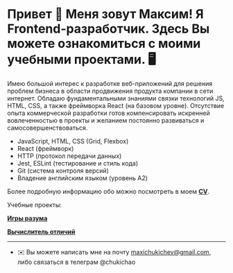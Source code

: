 Привет 👋 Меня зовут Максим! Я Frontend-разработчик. Здесь Вы можете ознакомиться с моими учебными проектами. 🖥️
=============================================================================================================================

Имею большой интерес к разработке веб-приложений для решения проблем бизнеса в области продвижения продукта компании в сети интернет. Обладаю фундаментальными знаниями связки технологий JS, HTML, CSS, а также фреймворка React (на базовом уровне). Отсутствие опыта коммерческой разработки готов компенсировать искренней вовлеченностью в проекты и желанием постоянно развиваться и самосовершенствоваться.

- JavaScript, HTML, CSS (Grid, Flexbox)
- React (фреймворк)
- HTTP (протокол передачи данных)
- Jest, ESLint (тестирование и стиль кода)
- Git (система контроля версий)
- Владение английским языком (уровень A2)

Более подробную информацию обо можно посмотреть в моем **[CV](https://cv.hexlet.io/ru/resumes/12537)**.

Учебные проекты:

**[Игры разума](https://github.com/chukichao/brain-games)**

**[Вычислитель отличий](https://github.com/chukichao/gendiff)**

--------------------

* ✉️  Вы можете написать мне на почту [maxichukichev@gmail.com](mailto:maxichukichev@gmail.com), либо связаться в телеграм @chukichao
